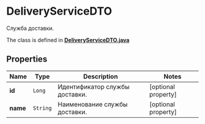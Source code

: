 

# DeliveryServiceDTO

Служба доставки.

The class is defined in **[DeliveryServiceDTO.java](../../src/main/java/org/openapitools/model/DeliveryServiceDTO.java)**

## Properties

Name | Type | Description | Notes
------------ | ------------- | ------------- | -------------
**id** | `Long` | Идентификатор службы доставки. |  [optional property]
**name** | `String` | Наименование службы доставки. |  [optional property]




